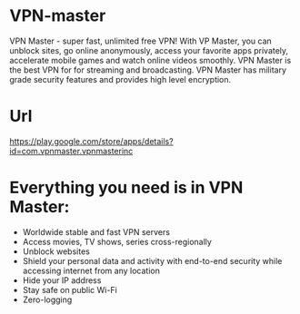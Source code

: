 # VPN-master
 
VPN Master - super fast, unlimited free VPN! With VP Master, you can unblock sites, go online anonymously, access your favorite apps privately, accelerate mobile games and watch online videos smoothly. VPN Master is the best VPN for for streaming and broadcasting. VPN Master has military grade security features and provides high level encryption.

# Url

https://play.google.com/store/apps/details?id=com.vpnmaster.vpnmasterinc


# Everything you need is in VPN Master:

* Worldwide stable and fast VPN servers
* Access movies, TV shows, series cross-regionally
* Unblock websites
* Shield your personal data and activity with end-to-end security while accessing internet from any location
* Hide your IP address
* Stay safe on public Wi-Fi
* Zero-logging

